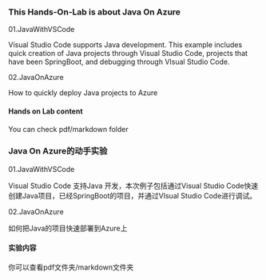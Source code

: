 ### **This Hands-On-Lab is about Java On Azure**

01.JavaWithVSCode

Visual Studio Code supports Java development. This example includes quick creation of Java projects through Visual Studio Code, projects that have been SpringBoot, and debugging through VIsual Studio Code.

02.JavaOnAzure

How to quickly deploy Java projects to Azure


#### **Hands on Lab content**

You can check pdf/markdown folder

### **Java On Azure的动手实验**

01.JavaWithVSCode

Visual Studio Code 支持Java 开发，本次例子包括通过Visual Studio Code快速创建Java项目，已经SpringBoot的项目，并通过VIsual Studio Code进行调试。

02.JavaOnAzure

如何把Java的项目快速部署到Azure上

#### **实验内容**

你可以查看pdf文件夹/markdown文件夹

